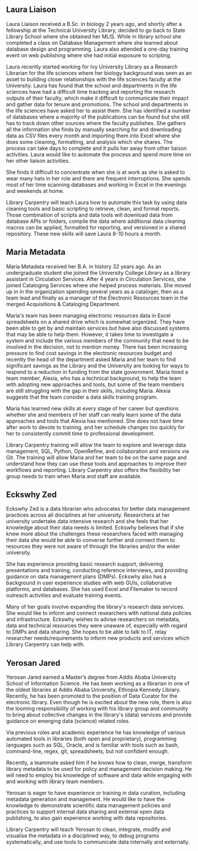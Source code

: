 ## Laura Liaison

Laura Liaison received a B.Sc. in biology 2 years ago, and shortly after a fellowship at the Technical University Library, decided to go back to State Library School where she obtained her MLIS. While in library school she completed a class on Database Management where she learned about database design and programming. Laura also attended a one-day training event on web publishing where she had initial exposure to scripting.

Laura recently started working for Ivy University Library as a Research Librarian for the life sciences where her biology background was seen as an asset to building closer relationships with the life sciences faculty at the University. Laura has found that the school and departments in the life sciences have had a difficult time tracking and reporting the research outputs of their faculty, which make it difficult to communicate their impact and gather data for tenure and promotions. The school and departments in the life sciences have asked her to assist them. She has identified a number of databases where a majority of the publications can be found but she still has to track down other sources where the faculty publishes. She gathers all the information she finds by manually searching for and downloading data as CSV files every month and importing them into Excel where she does some cleaning, formatting, and analysis which she shares. The process can take days to complete and it pulls her away from other liaison activities. Laura would like to automate the process and spend more time on her other liaison activities.

She finds it difficult to concentrate when she is at work as she is asked to wear many hats in her role and there are frequent interruptions. She spends most of her time scanning databases and working in Excel in the evenings and weekends at home.

Library Carpentry will teach Laura how to automate this task by using data cleaning tools and basic scripting to retrieve, clean, and format reports. Those combination of scripts and data tools will download data from database APIs or folders, compile the data where additional data cleaning macros can be applied, formatted for reporting, and versioned in a shared repository. These new skills will save Laura 8-10 hours a month.


## Maria Metadata

Maria Metadata received her B.A. in history 32 years ago. As an undergraduate student she joined the University College Library as a library assistant in Circulation Services. After 4 years in Circulation Services, she joined Cataloging Services where she helped process materials. She moved up in in the organization spending several years as a cataloger, then as a team lead and finally as a manager of the Electronic Resources team in the merged Acquisitions & Cataloging Department.

Maria's team has been managing electronic resources data in Excel spreadsheets on a shared drive which is somewhat organized. They have been able to get by and maintain services but have also discussed systems that may be able to help them. However, it takes time to investigate a system and include the various members of the community that need to be involved in the decision, not to mention money. There has been increasing pressure to find cost savings in the electronic resources budget and recently the head of the department asked Maria and her team to find significant savings as the Library and the University are looking for ways to respond to a reduction in funding from the state government. Maria hired a team member, Alexia, who has a technical background, to help the team with adopting new approaches and tools, but some of the team members are still struggling with the gap in their skills, including Maria. Alexia suggests that the team consider a data skills training program.

Maria has learned new skills at every stage of her career but questions whether she and members of her staff can really learn some of the data approaches and tools that Alexia has mentioned. She does not have time after work to devote to training, and her schedule changes too quickly for her to consistently commit time to professional development. 

Library Carpentry training will allow the team to explore and leverage data management, SQL, Python, OpenRefine, and collaboration and versions via Git. The training will allow Maria and her team to be on the same page and understand how they can use these tools and approaches to improve their workflows and reporting. Library Carpentry also offers the flexibility her group needs to train when Maria and staff are available. 

## Eckswhy Zed

Eckswhy Zed is a data librarian who advocates for better data management practices across all disciplines at her university. Researchers at her university undertake data intensive research and she feels that her knowledge about their data needs is limited. Eckswhy believes that if she knew more about the challenges these researchers faced with managing their data she would be able to converse further and connect them to resources they were not aware of through the libraries and/or the wider university.

She has experience providing basic research support, delivering presentations and training, conducting reference interviews, and providing guidance on data management plans (DMPs). Eckswhy also has a background in user experience studies with web GUIs, collaborative platforms, and databases. She has used Excel and Filemaker to record outreach activities and evaluate training events.

Many of her goals involve expanding the library's research data services. She would like to inform and connect researchers with national data policies and infrastructure. Eckswhy wishes to advise researchers on metadata, data and technical resources they were unaware of, especially with regard to DMPs and data sharing. She hopes to be able to talk to IT, relay researcher needs/requirements to inform new products and services which Library Carpentry can help with. 

## Yerosan Jared

Yerosan Jared earned a Master’s degree from Addis Ababa University School of Information Science. He has been working as a librarian in one of the oldest libraries at Addis Ababa University, Ethiopia Kennedy Library. Recently, he has been promoted to the position of Data Curator for the electronic library. Even though he is excited about the new role, there is also the looming responsibility of working with his library group and community to bring about collective changes in the library's (data) services and provide guidance on emerging data (science) related roles. 

Via previous roles and academic experience he has knowledge of various automated tools in libraries (both open and proprietary), programming languages such as SQL, Oracle, and is familiar with tools such as bash, command-line, regex, git, spreadsheets, but not confident enough. 

Recently, a teammate asked him if he knows how to clean, merge, transform library metadata to be used for policy and management decision making. He will need to employ his knowledge of software and data while engaging with and working with library team members. 

Yerosan is eager to have experience or training in data curation, including metadata generation and management. He would like to have the knowledge to demonstrate scientific data management policies and practices to support internal data sharing and external open data publishing, to also gain experience working with data repositories. 

Library Carpentry will teach Yerosan to clean, integrate, modify and visualise the metadata in a disciplined way, to debug programs systematically, and use tools to communicate data internally and externally. 
